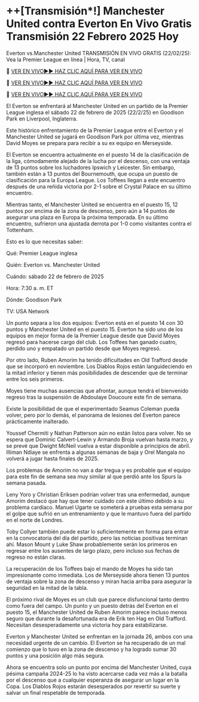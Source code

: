 # ++[Transmisión*!] Manchester United contra Everton En Vivo Gratis Transmisión 22 Febrero 2025 Hoy
Everton vs.Manchester United TRANSMISIÓN EN VIVO GRATIS (22/02/25): Vea la Premier League en línea | Hora, TV, canal

🔴 [VER EN VIVO►► HAZ CLIC AQUÍ PARA VER EN VIVO](https://jpn-srt.blogspot.com/2025/02/soccer.html)

🔴 [VER EN VIVO►► HAZ CLIC AQUÍ PARA VER EN VIVO](https://jpn-srt.blogspot.com/2025/02/soccer.html)

🔴 [VER EN VIVO►► HAZ CLIC AQUÍ PARA VER EN VIVO](https://jpn-srt.blogspot.com/2025/02/soccer.html)

El Everton se enfrentará al Manchester United en un partido de la Premier League inglesa el sábado 22 de febrero de 2025 (22/2/25) en Goodison Park en Liverpool, Inglaterra.

Este histórico enfrentamiento de la Premier League entre el Everton y el Manchester United se jugará en Goodison Park por última vez, mientras David Moyes se prepara para recibir a su ex equipo en Merseyside.

El Everton se encuentra actualmente en el puesto 14 de la clasificación de la liga, cómodamente alejado de la lucha por el descenso, con una ventaja de 13 puntos sobre los luchadores Ipswich y Leicester. Sin embargo, también están a 13 puntos del Bournemouth, que ocupa un puesto de clasificación para la Europa League. Los Toffees llegan a este encuentro después de una reñida victoria por 2-1 sobre el Crystal Palace en su último encuentro.

Mientras tanto, el Manchester United se encuentra en el puesto 15, 12 puntos por encima de la zona de descenso, pero aún a 14 puntos de asegurar una plaza en Europa la próxima temporada. En su último encuentro, sufrieron una ajustada derrota por 1-0 como visitantes contra el Tottenham.

Esto es lo que necesitas saber:

Qué: Premier League inglesa

Quién: Everton vs. Manchester United

Cuándo: sábado 22 de febrero de 2025

Hora: 7:30 a. m. ET

Dónde: Goodison Park

TV: USA Network

Un punto separa a los dos equipos: Everton está en el puesto 14 con 30 puntos y Manchester United en el puesto 15. Everton ha sido uno de los equipos en mejor forma de la Premier League desde que David Moyes regresó para hacerse cargo del club. Los Toffees han ganado cuatro, perdido uno y empatado un partido desde que Moyes regresó.

Por otro lado, Ruben Amorim ha tenido dificultades en Old Trafford desde que se incorporó en noviembre. Los Diablos Rojos están languideciendo en la mitad inferior y tienen más posibilidades de descender que de terminar entre los seis primeros.

Moyes tiene muchas ausencias que afrontar, aunque tendrá el bienvenido regreso tras la suspensión de Abdoulaye Doucoure este fin de semana.

Existe la posibilidad de que el experimentado Seamus Coleman pueda volver, pero por lo demás, el panorama de lesiones del Everton parece prácticamente inalterado.

Youssef Chermiti y Nathan Patterson aún no están listos para volver. No se espera que Dominic Calvert-Lewin y Armando Broja vuelvan hasta marzo, y se prevé que Dwight McNeil vuelva a estar disponible a principios de abril. Illiman Ndiaye se enfrenta a algunas semanas de baja y Orel Mangala no volverá a jugar hasta finales de 2025.

Los problemas de Amorim no van a dar tregua y es probable que el equipo para este fin de semana sea muy similar al que perdió ante los Spurs la semana pasada.

Leny Yoro y Christian Eriksen podrían volver tras una enfermedad, aunque Amorim destacó que hay que tener cuidado con este último debido a su problema cardíaco. Manuel Ugarte se someterá a pruebas esta semana por el golpe que sufrió en un entrenamiento y que le mantuvo fuera del partido en el norte de Londres.

Toby Collyer también puede estar lo suficientemente en forma para entrar en la convocatoria del día del partido, pero las noticias positivas terminan ahí. Mason Mount y Luke Shaw probablemente serán los primeros en regresar entre los ausentes de largo plazo, pero incluso sus fechas de regreso no están claras.

La recuperación de los Toffees bajo el mando de Moyes ha sido tan impresionante como inmediata. Los de Merseyside ahora tienen 13 puntos de ventaja sobre la zona de descenso y miran hacia arriba para asegurar la seguridad en la mitad de la tabla.

El próximo rival de Moyes es un club que parece disfuncional tanto dentro como fuera del campo. Un punto y un puesto detrás del Everton en el puesto 15, el Manchester United de Ruben Amorim parece incluso menos seguro que durante la desafortunada era de Erik ten Hag en Old Trafford. Necesitan desesperadamente una victoria hoy para estabilizarse.

Everton y Manchester United se enfrentan en la jornada 26, ambos con una necesidad urgente de un cambio. El Everton se ha recuperado de un mal comienzo que lo tuvo en la zona de descenso y ha logrado sumar 30 puntos y una posición algo más segura.

Ahora se encuentra solo un punto por encima del Manchester United, cuya pésima campaña 2024-25 lo ha visto acercarse cada vez más a la batalla por el descenso que a cualquier esperanza de asegurar un lugar en la Copa. Los Diablos Rojos estarán desesperados por revertir su suerte y salvar un final respetable de temporada.

